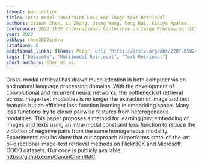 ```yaml
---
layout: publication
title: Intra-modal Constraint Loss For Image-text Retrieval
authors: Jianan Chen, Lu Zhang, Qiong Wang, Cong Bai, Kidiyo Kpalma
conference: 2022 IEEE International Conference on Image Processing (ICIP)
year: 2022
bibkey: chen2022intra
citations: 6
additional_links: [{name: Paper, url: 'https://arxiv.org/abs/2207.05024'}]
tags: ["Datasets", "Multimodal Retrieval", "Text Retrieval"]
short_authors: Chen et al.
---
```

Cross-modal retrieval has drawn much attention in both computer vision and
natural language processing domains. With the development of convolutional and
recurrent neural networks, the bottleneck of retrieval across image-text
modalities is no longer the extraction of image and text features but an
efficient loss function learning in embedding space. Many loss functions try to
closer pairwise features from heterogeneous modalities. This paper proposes a
method for learning joint embedding of images and texts using an intra-modal
constraint loss function to reduce the violation of negative pairs from the
same homogeneous modality. Experimental results show that our approach
outperforms state-of-the-art bi-directional image-text retrieval methods on
Flickr30K and Microsoft COCO datasets. Our code is publicly available:
https://github.com/CanonChen/IMC.